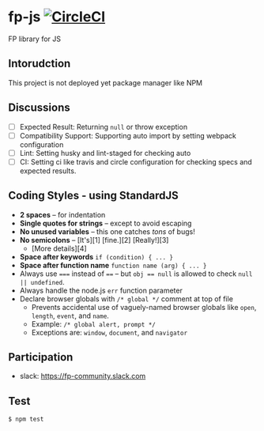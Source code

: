 # fp-js [![CircleCI](https://circleci.com/gh/fp-community/fp-js/tree/development.svg?style=svg)](https://circleci.com/gh/fp-community/fp-js/tree/development)
FP library for JS 


## Intorudction
This project is not deployed yet package manager like NPM

## Discussions
- [ ] Expected Result: Returning `null` or throw exception
- [ ] Compatibility Support: Supporting auto import by setting webpack configuration
- [ ] Lint: Setting husky and lint-staged for checking auto
- [ ] CI: Setting ci like travis and circle configuration for checking specs and expected results.

## Coding Styles - using StandardJS
- **2 spaces** – for indentation
- **Single quotes for strings** – except to avoid escaping
- **No unused variables** – this one catches *tons* of bugs!
- **No semicolons** – [It's][1] [fine.][2] [Really!][3]
  - [More details][4]
- **Space after keywords** `if (condition) { ... }`
- **Space after function name** `function name (arg) { ... }`
- Always use `===` instead of `==` – but `obj == null` is allowed to check `null || undefined`.
- Always handle the node.js `err` function parameter
- Declare browser globals with `/* global */` comment at top of file
  - Prevents accidental use of vaguely-named browser globals like `open`, `length`,
    `event`, and `name`.
  - Example: `/* global alert, prompt */`
  - Exceptions are: `window`, `document`, and `navigator`
## Participation
- slack: https://fp-community.slack.com

## Test
```
$ npm test
```
